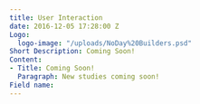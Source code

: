 ```yaml
---
title: User Interaction
date: 2016-12-05 17:28:00 Z
Logo:
  logo-image: "/uploads/NoDay%20Builders.psd"
Short Description: Coming Soon!
Content:
- Title: Coming Soon!
  Paragraph: New studies coming soon!
Field name: 
---
```



